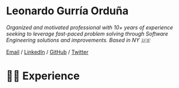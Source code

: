 # Leonardo Gurría Orduña

_Organized and motivated professional with 10+ years of experience seeking to leverage fast-paced problem solving through Software Engineering solutions and improvements. Based in NY 🇺🇸_

[Email](mailto:leo.ga8@gmail.com) / [LinkedIn](https://www.linkedin.com/in/leonardogurria/) / [GitHub](https://github.com/leoga8) / [Twitter](https://twitter.com/LeonardoGurria)

# 🧑‍💻 Experience